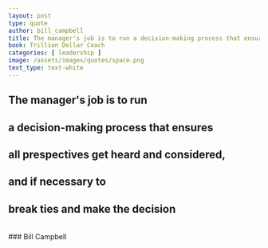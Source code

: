 ```yaml
---
layout: post
type: quote
author: bill_campbell
title: The manager's job is to run a decision-making process that ensures all prespectives get heard and considered, and if necessary to break ties and make the decision
book: Trillion Dollar Coach
categories: [ leadership ]
image: /assets/images/quotes/space.png
text_type: text-white
---
```

## The manager's job is to run 
## a decision-making process that ensures 
## all prespectives get heard and considered,
## and if necessary to 
## break ties and make the decision
<br/>
### Bill Campbell